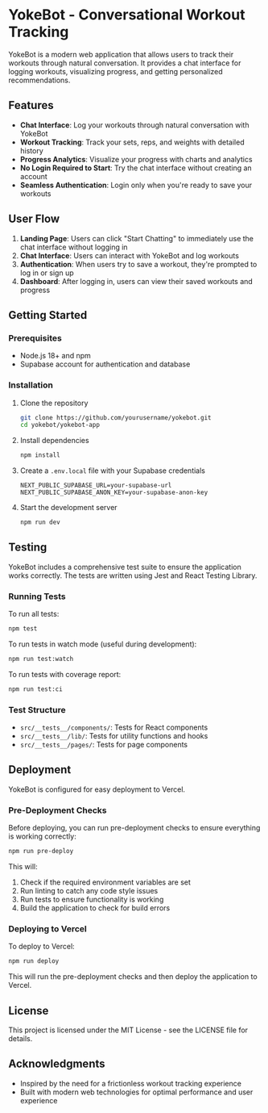 # YokeBot - Conversational Workout Tracking

YokeBot is a modern web application that allows users to track their workouts through natural conversation. It provides a chat interface for logging workouts, visualizing progress, and getting personalized recommendations.

## Features

- **Chat Interface**: Log your workouts through natural conversation with YokeBot
- **Workout Tracking**: Track your sets, reps, and weights with detailed history
- **Progress Analytics**: Visualize your progress with charts and analytics
- **No Login Required to Start**: Try the chat interface without creating an account
- **Seamless Authentication**: Login only when you're ready to save your workouts

## User Flow

1. **Landing Page**: Users can click "Start Chatting" to immediately use the chat interface without logging in
2. **Chat Interface**: Users can interact with YokeBot and log workouts
3. **Authentication**: When users try to save a workout, they're prompted to log in or sign up
4. **Dashboard**: After logging in, users can view their saved workouts and progress

## Getting Started

### Prerequisites

- Node.js 18+ and npm
- Supabase account for authentication and database

### Installation

1. Clone the repository
   ```bash
   git clone https://github.com/yourusername/yokebot.git
   cd yokebot/yokebot-app
   ```

2. Install dependencies
   ```bash
   npm install
   ```

3. Create a `.env.local` file with your Supabase credentials
   ```
   NEXT_PUBLIC_SUPABASE_URL=your-supabase-url
   NEXT_PUBLIC_SUPABASE_ANON_KEY=your-supabase-anon-key
   ```

4. Start the development server
   ```bash
   npm run dev
   ```

## Testing

YokeBot includes a comprehensive test suite to ensure the application works correctly. The tests are written using Jest and React Testing Library.

### Running Tests

To run all tests:
```bash
npm test
```

To run tests in watch mode (useful during development):
```bash
npm run test:watch
```

To run tests with coverage report:
```bash
npm run test:ci
```

### Test Structure

- `src/__tests__/components/`: Tests for React components
- `src/__tests__/lib/`: Tests for utility functions and hooks
- `src/__tests__/pages/`: Tests for page components

## Deployment

YokeBot is configured for easy deployment to Vercel.

### Pre-Deployment Checks

Before deploying, you can run pre-deployment checks to ensure everything is working correctly:

```bash
npm run pre-deploy
```

This will:
1. Check if the required environment variables are set
2. Run linting to catch any code style issues
3. Run tests to ensure functionality is working
4. Build the application to check for build errors

### Deploying to Vercel

To deploy to Vercel:

```bash
npm run deploy
```

This will run the pre-deployment checks and then deploy the application to Vercel.

## License

This project is licensed under the MIT License - see the LICENSE file for details.

## Acknowledgments

- Inspired by the need for a frictionless workout tracking experience
- Built with modern web technologies for optimal performance and user experience
